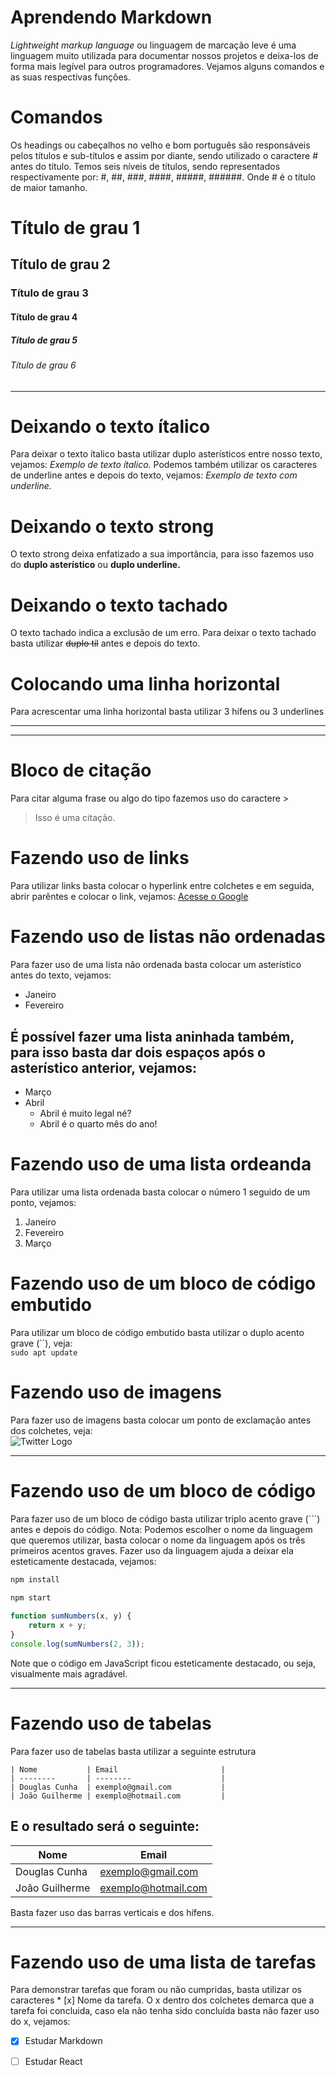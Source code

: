 # Aprendendo Markdown

*Lightweight markup language* ou linguagem de marcação leve é uma linguagem muito utilizada para documentar nossos projetos e deixa-los de forma mais legível para outros programadores. Vejamos alguns comandos e as suas respectivas funções.
# Comandos
Os headings ou cabeçalhos no velho e bom português são responsáveis pelos títulos e sub-títulos e assim por diante, sendo utilizado o caractere # antes do título. Temos seis níveis de títulos, sendo representados respectivamente por: #, ##, ###, ####, #####, ######. Onde # é o título de maior tamanho.

# Título de grau 1
## Título de grau 2
### Título de grau 3
#### Título de grau 4
##### Título de grau 5
###### Título de grau 6 
---
# Deixando o texto ítalico
Para deixar o texto ítalico basta utilizar duplo asterísticos entre nosso texto, vejamos: *Exemplo de texto ítalico.*
Podemos também utilizar os caracteres de underline antes e depois do texto, vejamos: _Exemplo de texto com underline._

# Deixando o texto strong
O texto strong deixa enfatizado a sua importância, para isso fazemos uso do **duplo asterístico** ou __duplo underline.__

# Deixando o texto tachado
O texto tachado indica a exclusão de um erro. Para deixar o texto tachado basta utilizar ~~duplo til~~ antes e depois do texto.

# Colocando uma linha horizontal
Para acrescentar uma linha horizontal basta utilizar 3 hífens ou 3 underlines
- - -
___

# Bloco de citação
Para citar alguma frase ou algo do tipo fazemos uso do caractere >
> Isso é uma citação.

# Fazendo uso de links
Para utilizar links basta colocar o hyperlink entre colchetes e em seguida, abrir parêntes e colocar o link, vejamos: [Acesse o Google](https://www.google.com.br/)

# Fazendo uso de listas não ordenadas
Para fazer uso de uma lista não ordenada basta colocar um asterístico antes do texto, vejamos:
* Janeiro
* Fevereiro
## É possível fazer uma lista aninhada também, para isso basta dar dois espaços após o asterístico anterior, vejamos:
* Março
* Abril
  * Abril é muito legal né?
  * Abril é o quarto mês do ano!

# Fazendo uso de uma lista ordeanda
Para utilizar uma lista ordenada basta colocar o número 1 seguido de um ponto, vejamos:
1. Janeiro
1. Fevereiro
1. Março

# Fazendo uso de um bloco de código embutido
Para utilizar um bloco de código embutido basta utilizar o duplo acento grave (``), veja: <br>
`sudo apt update`


# Fazendo uso de imagens
Para fazer uso de imagens basta colocar um ponto de exclamação antes dos colchetes, veja: <br>
![Twitter Logo](https://cdn-icons-png.flaticon.com/512/124/124021.png)

---

# Fazendo uso de um bloco de código
Para fazer uso de um bloco de código basta utilizar triplo acento grave (```) antes e depois do código. Nota: Podemos escolher o nome da linguagem que queremos utilizar, basta colocar o nome da linguagem após os três primeiros acentos graves. Fazer uso da linguagem ajuda a deixar ela esteticamente destacada, vejamos: <br>

```bash
npm install
 
npm start
```

```javascript
function sumNumbers(x, y) {
    return x + y;
}
console.log(sumNumbers(2, 3));

```
Note que o código em JavaScript ficou esteticamente destacado, ou seja, visualmente mais agradável.

---

# Fazendo uso de tabelas
Para fazer uso de tabelas basta utilizar a seguinte estrutura <br>
```
| Nome           | Email                       |
| --------       | --------                    |
| Douglas Cunha  | exemplo@gmail.com           |
| João Guilherme | exemplo@hotmail.com         |
```

## E o resultado será o seguinte:
| Nome           | Email                       |
| --------       | --------                    |
| Douglas Cunha  | exemplo@gmail.com           |
| João Guilherme | exemplo@hotmail.com         |
Basta fazer uso das barras verticais e dos hífens.

---

# Fazendo uso de uma lista de tarefas
Para demonstrar tarefas que foram ou não cumpridas, basta utilizar os caracteres * [x] Nome da tarefa. O x dentro dos colchetes demarca que a tarefa foi concluida, caso ela não tenha sido concluída basta não fazer uso do x, vejamos:
* [x] Estudar Markdown
* [ ] Estudar React

